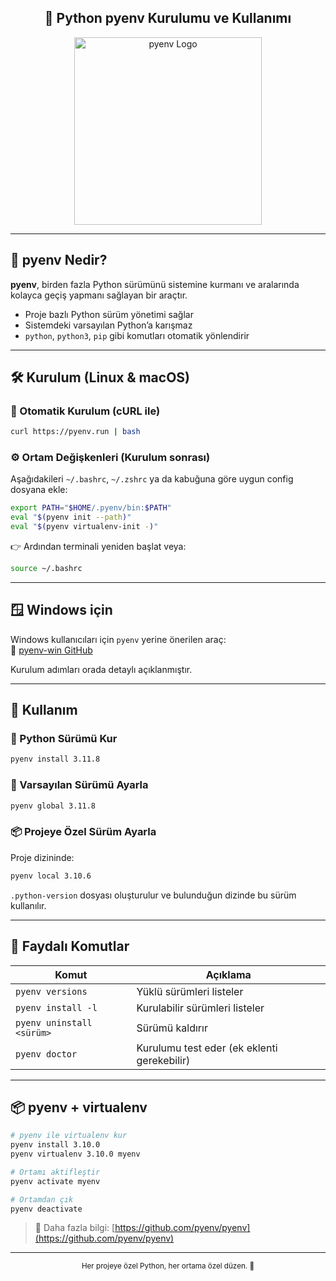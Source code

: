 <h2 align="center">🐍 Python pyenv Kurulumu ve Kullanımı</h2>

<p align="center">
  <img src="https://github.com/user-attachments/assets/7397de76-b7e5-4dae-8128-d95303527193" width="300" alt="pyenv Logo"/>
</p>



---

## 🧠 pyenv Nedir?

**pyenv**, birden fazla Python sürümünü sistemine kurmanı ve aralarında kolayca geçiş yapmanı sağlayan bir araçtır.

- Proje bazlı Python sürüm yönetimi sağlar  
- Sistemdeki varsayılan Python’a karışmaz  
- `python`, `python3`, `pip` gibi komutları otomatik yönlendirir

---

## 🛠️ Kurulum (Linux & macOS)

### 🔽 Otomatik Kurulum (cURL ile)

```sh
curl https://pyenv.run | bash
```

### ⚙️ Ortam Değişkenleri (Kurulum sonrası)

Aşağıdakileri `~/.bashrc`, `~/.zshrc` ya da kabuğuna göre uygun config dosyana ekle:

```sh
export PATH="$HOME/.pyenv/bin:$PATH"
eval "$(pyenv init --path)"
eval "$(pyenv virtualenv-init -)"
```

👉 Ardından terminali yeniden başlat veya:

```sh
source ~/.bashrc
```

---

## 🪟 Windows için

Windows kullanıcıları için `pyenv` yerine önerilen araç:  
🔗 [pyenv-win GitHub](https://github.com/pyenv-win/pyenv-win)

Kurulum adımları orada detaylı açıklanmıştır.

---

## 🚀 Kullanım

### 📌 Python Sürümü Kur

```sh
pyenv install 3.11.8
```

### 🔁 Varsayılan Sürümü Ayarla

```sh
pyenv global 3.11.8
```

### 📦 Projeye Özel Sürüm Ayarla

Proje dizininde:

```sh
pyenv local 3.10.6
```

`.python-version` dosyası oluşturulur ve bulunduğun dizinde bu sürüm kullanılır.

---

## 🧪 Faydalı Komutlar

| Komut | Açıklama |
|-------|----------|
| `pyenv versions` | Yüklü sürümleri listeler |
| `pyenv install -l` | Kurulabilir sürümleri listeler |
| `pyenv uninstall <sürüm>` | Sürümü kaldırır |
| `pyenv doctor` | Kurulumu test eder (ek eklenti gerekebilir) |

---

## 📦 pyenv + virtualenv

```sh
# pyenv ile virtualenv kur
pyenv install 3.10.0
pyenv virtualenv 3.10.0 myenv

# Ortamı aktifleştir
pyenv activate myenv

# Ortamdan çık
pyenv deactivate
```

> 🔗 Daha fazla bilgi: [https://github.com/pyenv/pyenv](https://github.com/pyenv/pyenv)

---

<p align="center">
  <sub>Her projeye özel Python, her ortama özel düzen. 🐍</sub>
</p>

